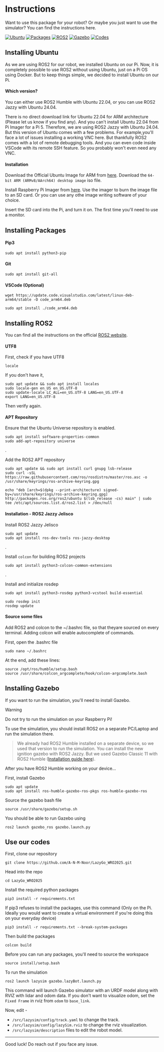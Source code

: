 # Instructions
Want to use this package for your robot? Or maybe you just want to use the simulator? You can find the instructions here.

[![Ubuntu](https://img.shields.io/badge/Ubuntu-DE4E1B?style=flat-square)](#installing-ubuntu)
[![Packages](https://img.shields.io/badge/Packages-4584b6?style=flat-square)](#installing-packages)
[![ROS2](https://img.shields.io/badge/ROS2-22314E?style=flat-square)](#installing-ros2)
[![Gazebo](https://img.shields.io/badge/Gazebo-EE7C11?style=flat-square)](#installing-gazebo)
[![Codes](https://img.shields.io/badge/Codes-gray?style=flat-square)](#use-our-codes)

## Installing Ubuntu
As we are using ROS2 for our robot, we installed Ubuntu on our Pi. Now, it is completely possible to use ROS2 without using Ubuntu, just on a Pi OS using Docker. But to keep things simple, we decided to install Ubuntu on our Pi.

#### Which version?
You can either use ROS2 Humble with Ubuntu 22.04, or you can use ROS2 Jazzy with Ubuntu 24.04.

There is no direct download link for Ubuntu 22.04 for ARM architecture (Please let us know if you find any). And you can't install Ubuntu 22.04 from Pi Imager for a Pi 5. Therefore, we are using ROS2 Jazzy with Ubuntu 24.04. But this version of Ubuntu comes with a few problems. For example,you'll face a lot of issues installing a working VNC here. But thankfully ROS2 comes with a lot of remote debugging tools. And you can even code inside VSCode with its remote SSH feature. So you probably won't even need any VNC.

#### Installation
Download the Official Ubuntu Image for ARM from [here](https://cdimage.ubuntu.com/daily-live/20240421/). Download the `64-bit ARM (ARMv8/AArch64) desktop image` iso file.

Install Raspberry Pi Imager from [here](https://www.raspberrypi.com/software/). Use the imager to burn the image file to an SD card. Or you can use any othe image writing software of your choice.

Insert the SD card into the Pi, and turn it on. The first time you'll need to use a monitor.


## Installing Packages
#### Pip3

```
sudo apt install python3-pip
```

#### Git
```
sudo apt install git-all
```

#### VSCode (Optional)
```
wget https://update.code.visualstudio.com/latest/linux-deb-arm64/stable -O code_arm64.deb
```
```
sudo apt install ./code_arm64.deb
```

## Installing ROS2
You can find all the instructions on the official [ROS2 website](https://docs.ros.org/en/jazzy/Installation/Ubuntu-Install-Debs.html).


#### UTF8
First, check if you have UTF8
```
locale
```
If you don't have it,
```
sudo apt update && sudo apt install locales
sudo locale-gen en_US en_US.UTF-8
sudo update-locale LC_ALL=en_US.UTF-8 LANG=en_US.UTF-8
export LANG=en_US.UTF-8
```
Then verify again.

#### APT Repository
Ensure that the Ubuntu Universe repository is enabled.
```
sudo apt install software-properties-common
sudo add-apt-repository universe
```

.

Add the ROS2 APT repository
```
sudo apt update && sudo apt install curl gnupg lsb-release
sudo curl -sSL https://raw.githubusercontent.com/ros/rosdistro/master/ros.asc -o /usr/share/keyrings/ros-archive-keyring.gpg
```
```
echo "deb [arch=$(dpkg --print-architecture) signed-by=/usr/share/keyrings/ros-archive-keyring.gpg] http://packages.ros.org/ros2/ubuntu $(lsb_release -cs) main" | sudo tee /etc/apt/sources.list.d/ros2.list > /dev/null
```

#### Installation - ROS2 Jazzy Jelisco
Install ROS2 Jazzy Jelisco
```
sudo apt update
sudo apt install ros-dev-tools ros-jazzy-desktop
```

.

Install `colcon` for building ROS2 projects
```
sudo apt install python3-colcon-common-extensions
```

.

Install and initialize rosdep
```
sudo apt install python3-rosdep python3-vcstool build-essential
```
```
sudo rosdep init
rosdep update
```

#### Source some files
Add ROS2 and colcon to the ~/.bashrc file, so that theyare sourced on every terminal. Adding colcon will enable autocomplete of commands.

First, open the .bashrc file
```
sudo nano ~/.bashrc
```
At the end, add these lines:
```
source /opt/ros/humble/setup.bash
source /usr/share/colcon_argcomplete/hook/colcon-argcomplete.bash
```

## Installing Gazebo
If you want to run the simulation, you'll need to install Gazebo.

> [!WARNING]  
> Do not try to run the simulation on your Raspberry Pi!

To use the simulation, you should install ROS2 on a separate PC/Laptop and run the simulation there.

> We already had ROS2 Humble installed on a separate device, so we used that version to run the simulation. You can install the new ignition gazebo with ROS2 Jazzy. But we used Gazebo Classic 11 with ROS2 Humble ([Installation guide here](https://docs.ros.org/en/humble/Installation/Ubuntu-Install-Debs.html)).

After you have ROS2 Humble working on your device...

First, install Gazebo
```
sudo apt update
sudo apt install ros-humble-gazebo-ros-pkgs ros-humble-gazebo-ros
```
Source the gazebo bash file
```
source /usr/share/gazebo/setup.sh
```

You should be able to run Gazebo using
```
ros2 launch gazebo_ros gazebo.launch.py
```


## Use our codes

First, clone our repository
```
git clone https://github.com/A-N-M-Noor/LazyGo_WRO2025.git
```
Head into the repo
```
cd LazyGo_WRO2025
```
Install the required python packages
```
pip3 install -r requirements.txt
```
If pip3 refuses to install the packages, use this command (Only on the Pi. Ideally you would want to create a virtual environment if you're doing this on your everyday device)
```
pip3 install -r requirements.txt --break-system-packages
```

Then build the packages
```
colcon build
```

Before you can run any packages, you'll need to source the workspace
```
source install/setup.bash
```

To run the simulation
```
ros2 launch lazysim gazebo.lazyBot.launch.py
```

This command will launch Gazebo simulator with an URDF model along with RVIZ with lidar and odom data. If you don't want to visualize odom, set the `Fixed Frame` in rviz from `odom` to `base_link`.

Now, edit -
- `/src/lazysim/config/track.yaml` to change the track.
- `/src/lazysim/config/lazySim.rviz` to change the rviz visualization.
- `/src/lazysim/description` files to edit the robot model.

---

Good luck! Do reach out if you face any issue.